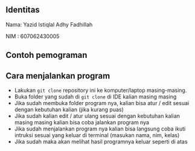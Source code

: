 ## Identitas

Nama: Yazid Istiqlal Adhy Fadhillah

NIM : 607062430005

## Contoh pemograman



## Cara menjalankan program

- Lakukan `git clone` repository ini ke komputer/laptop masing-masing.
- Buka folder yang sudah di `git clone` di IDE kalian masing masing
- Jika sudah membuka folder program nya, kalian bisa atur / edit sesuai dengan kebutuhan kalian (jika kurang puas)
- Jika sudah kalian edit / atur ulang sesuai dengan kebutuhan kalian masing masing kalian bisa coba jalankan program nya
- Jika sudah menjalankan program nya kalian bisa langsung coba ikuti intruksi sesuai yang keluar di terminal (masukan nama, nim, kelas)
- Jika sudah maka akan melihat hasil programnya keluar seperti di atas
